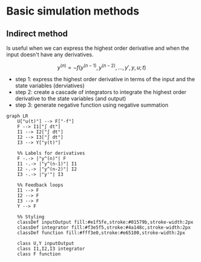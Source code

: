 # Basic simulation methods

## Indirect method

Is useful when we can express the highest order derivative and when the input doesn't have any derivatives.

$$y^{(n)} = -f(y^{(n-1)}, y^{(n-2)}, \ldots, y', y, u; t)$$

- step 1: express the highest order derivative in terms of the input and the state variables (derviatives)
- step 2: create a cascade of integrators to integrate the highest order derivative to the state variables (and output)
- step 3: generate negative function using negative summation

```mermaid
graph LR
    U["u(t)"] --> F["-f"]
    F --> I1["∫ dt"]
    I1 --> I2["∫ dt"]
    I2 --> I3["∫ dt"]
    I3 --> Y["y(t)"]

    %% Labels for derivatives
    F -.-> |"y^(n)"| F
    I1 -.-> |"y^(n-1)"| I1
    I2 -.-> |"y^(n-2)"| I2
    I3 -.-> |"y'"| I3

    %% Feedback loops
    I1 --> F
    I2 --> F
    I3 --> F
    Y --> F

    %% Styling
    classDef inputOutput fill:#e1f5fe,stroke:#01579b,stroke-width:2px
    classDef integrator fill:#f3e5f5,stroke:#4a148c,stroke-width:2px
    classDef function fill:#fff3e0,stroke:#e65100,stroke-width:2px

    class U,Y inputOutput
    class I1,I2,I3 integrator
    class F function
```
